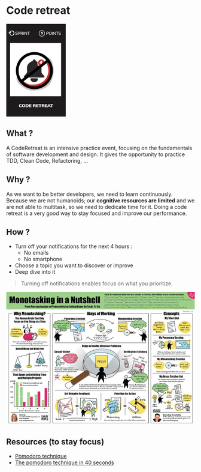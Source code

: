 # Code retreat
![Code retreat](images/code-retreat.png)  

## What ?
A CodeRetreat is an intensive practice event, focusing on the fundamentals of software development and design. 
It gives the opportunity to practice TDD, Clean Code, Refactoring, ... 

## Why ?
As we want to be better developers, we need to learn continuously.
Because we are not humanoids; our **cognitive resources are limited** and we are not able to multitask, so we need to dedicate time for it. 
Doing a code retreat is a very good way to stay focused and improve our performance.

## How ?
- Turn off your notifications for the next 4 hours :
    - No emails
    - No smartphone
- Choose a topic you want to discover or improve
- Deep dive into it

> Turning off notifications enables focus on what you prioritize.

![Human cognitive resources](images/code-retreat1.jpg)  

## Resources (to stay focus)
* [Pomodoro technique](https://lifehacker.com/productivity-101-a-primer-to-the-pomodoro-technique-1598992730)
* [The pomodoro technique in 40 seconds](https://www.focusboosterapp.com/the-pomodoro-technique)